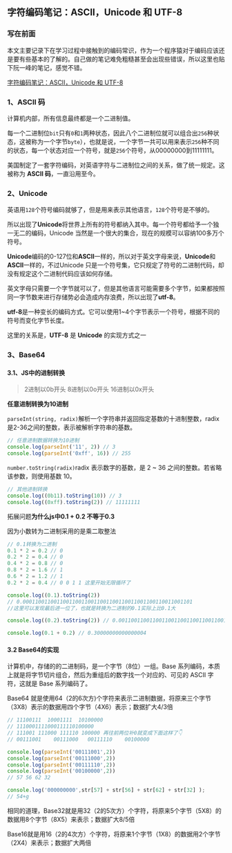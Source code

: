 ## 字符编码笔记：ASCII，Unicode 和 UTF-8

### 写在前面

本文主要记录下在学习过程中接触到的编码常识，作为一个程序猿对于编码应该还是要有些基本的了解的。自己做的笔记难免粗糙甚至会出现些错误，所以这里也贴下阮一峰的笔记，感觉不错。

[字符编码笔记：ASCII，Unicode 和 UTF-8](https://www.ruanyifeng.com/blog/2007/10/ascii_unicode_and_utf-8.html)

### 1、ASCII 码

计算机内部，所有信息最终都是一个二进制值。

每一个二进制位`bit`只有`0`和`1`两种状态，因此八个二进制位就可以组合出`256`种状态，这被称为一个字节`byte`），也就是说，一个字节一共可以用来表示`256`种不同的状态，每一个状态对应一个符号，就是`256`个符号，从00000000到11111111。

美国制定了一套字符编码，对英语字符与二进制位之间的关系，做了统一规定。这被称为 **ASCII 码**，一直沿用至今。

### 2、Unicode

英语用`128`个符号编码就够了，但是用来表示其他语言，`128`个符号是不够的。

所以出现了**Unicode**将世界上所有的符号都纳入其中。每一个符号都给予一个独一无二的编码，Unicode 当然是一个很大的集合，现在的规模可以容纳100多万个符号。

**Unicode**编码的0-127位和**ASCII**一样的，所以对于英文字母来说，**Unicode**和**ASCII**一样的，不过Unicode 只是一个符号集，它只规定了符号的二进制代码，却没有规定这个二进制代码应该如何存储。

英文字母只需要一个字节就可以了，但是其他语言可能需要多个字节，如果都按照同一字节数来进行存储势必会造成内存浪费，所以出现了**utf-8**。

**utf-8**是一种变长的编码方式。它可以使用1~4个字节表示一个符号，根据不同的符号而变化字节长度。

这里的关系是，**UTF-8** 是 **Unicode** 的实现方式之一

### 3、Base64

#### 3.1、JS中的进制转换

>  2进制以0b开头 8进制以0o开头 16进制以0x开头

**任意进制转换为10进制**

`parseInt(string, radix)`解析一个字符串并返回指定基数的十进制整数，radix 是2-36之间的整数，表示被解析字符串的基数。

```js
// 任意进制数据转换为10进制
console.log(parseInt('11', 2)) // 3
console.log(parseInt('0xff', 16)) // 255
```

`number.toString(radix)`radix 表示数字的基数，是 2 ~ 36 之间的整数。若省略该参数，则使用基数 10。

```js
// 其他进制转换
console.log((0b11).toString(10)) // 3
console.log((0xff).toString(2)) // 11111111
```

拓展问题**为什么js中0.1 + 0.2 不等于0.3**

因为小数转为二进制采用的是乘二取整法

```js
// 0.1转换为二进制
0.1 * 2 = 0.2 // 0
0.2 * 2 = 0.4 // 0
0.4 * 2 = 0.8 // 0
0.8 * 2 = 1.6 // 1
0.6 * 2 = 1.2 // 1
0.2 * 2 = 0.4 // 0 0 1 1 这里开始无限循环了
```

```js
console.log((0.1).toString(2))
// 0.0001100110011001100110011001100110011001100110011001101 
//这里可以发现最后进一位了，也就是转换为二进制的0.1实际上比0.1大

console.log((0.2).toString(2)) // 0.001100110011001100110011001100110011001100110011001101

console.log(0.1 + 0.2) // 0.30000000000000004
```

#### 3.2 Base64的实现

计算机中，存储的的二进制码，是一个字节（8位）一组。Base 系列编码，本质上就是将字节切片组合，然后为重组后的数字找一个对应的、可见的 ASCII 字符，这就是 Base 系列编码了。

Base64 就是使用64（2的6次方)个字符来表示二进制数据，将原来三个字节（3X8）表示的数据用四个字节（4X6）表示；数据扩大4/3倍

```js
// 11100111  10001111  10100000
// 1110001111000111110100000
// 111001 111000 111110 100000 再往前两位补0就变成下面这样了👇
// 00111001    00111000   00111110    00100000

console.log(parseInt('00111001',2))
console.log(parseInt('00111000',2))
console.log(parseInt('00111110',2))
console.log(parseInt('00100000',2))
// 57 56 62 32

console.log('000000000',str[57] + str[56] + str[62] + str[32] );
// 54+g
```

相同的道理，Base32就是用32（2的5次方）个字符，将原来5个字节（5X8）的数据用8个字节（8X5）来表示；数据扩大8/5倍

Base16就是用16（2的4次方）个字符，将原来1个字节（1X8）的数据用2个字节（2X4）来表示；数据扩大两倍

